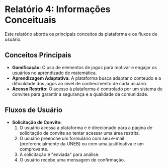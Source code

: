 
# Relatório 4: Informações Conceituais

Este relatório aborda os principais conceitos da plataforma e os fluxos de usuário.

## Conceitos Principais

*   **Gamificação:** O uso de elementos de jogos para motivar e engajar os usuários no aprendizado de matemática.
*   **Aprendizagem Adaptativa:** A plataforma busca adaptar o conteúdo e a dificuldade dos jogos ao nível de conhecimento de cada usuário.
*   **Acesso Restrito:** O acesso à plataforma é controlado por um sistema de convites para garantir a segurança e a qualidade da comunidade.

## Fluxos de Usuário

*   **Solicitação de Convite:**
    1.  O usuário acessa a plataforma e é direcionado para a página de solicitação de convite ao tentar acessar uma área restrita.
    2.  O usuário preenche um formulário com seu e-mail (preferencialmente da UNEB) ou com uma justificativa e um comprovante.
    3.  A solicitação é "enviada" para análise.
    4.  O usuário recebe uma mensagem de confirmação.
